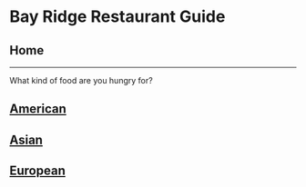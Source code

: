 # Bay Ridge Restaurant Guide
## Home
---
What kind of food are you hungry for?
## [American](american/american.md)
## [Asian](asian/asian.md)
## [European](European/European.md)

